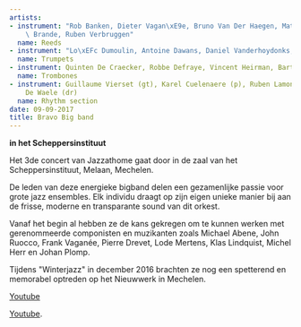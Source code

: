 ```yaml
---
artists:
- instrument: "Rob Banken, Dieter Vagan\xE9e, Bruno Van Der Haegen, Matthias Van den\
    \ Brande, Ruben Verbruggen"
  name: Reeds
- instrument: "Lo\xEFc Dumoulin, Antoine Dawans, Daniel Vanderhoydonks, Thomas Mayade"
  name: Trumpets
- instrument: Quinten De Craecker, Robbe Defraye, Vincent Heirman, Bart Van Gorp
  name: Trombones
- instrument: Guillaume Vierset (gt), Karel Cuelenaere (p), Ruben Lamon (b), Matthias
    De Waele (dr)
  name: Rhythm section
date: 09-09-2017
title: Bravo Big band
---
```

**in het Scheppersinstituut** 

Het 3de concert van Jazzathome gaat door in de zaal van het Scheppersinstituut, Melaan, Mechelen. 

De leden van deze energieke bigband delen een gezamenlijke passie voor grote jazz ensembles. Elk individu 
draagt op zijn eigen unieke manier bij aan de frisse, moderne en transparante sound van dit orkest. 

Vanaf het begin al hebben ze de kans gekregen om te kunnen werken met gerenommeerde componisten en muzikanten 
zoals Michael Abene, John Ruocco, Frank Vaganée, Pierre Drevet, Lode Mertens, Klas Lindquist, Michel Herr en 
Johan Plomp. 

Tijdens "Winterjazz" in december 2016 brachten ze nog een spetterend en memorabel optreden op het Nieuwwerk in Mechelen.

[Youtube](https://www.youtube.com/watch?v=dI3SmNcZn28) 

[Youtube](https://www.youtube.com/watch?v=HPXEWrptZIE).